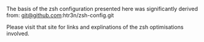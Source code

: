 The basis of the zsh configuration presented here was significantly derived from: git@github.com:htr3n/zsh-config.git

Please visit that site for links and explinations of the zsh optimisations involved.
